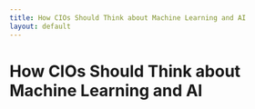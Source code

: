```yaml
---
title: How CIOs Should Think about Machine Learning and AI
layout: default
---
```


# How CIOs Should Think about Machine Learning and AI

